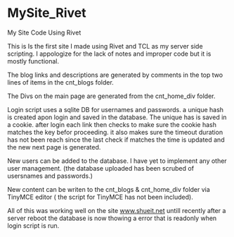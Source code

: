 # MySite_Rivet
My Site Code Using Rivet 

This is Is the first site I made using Rivet and TCL as my server side scripting. 
I appologize for the lack of notes and improper code but it is mostly functional. 

The blog links and descriptions are generated by comments in the top two lines of items in the cnt_blogs folder.

The Divs on the main page are generated from the cnt_home_div folder. 

Login script uses a sqlite DB for usernames and passwords. a unique hash is created apon login and saved in the database.
The unique has is saved in a cookie. after login each link then checks to make sure the cookie hash matches the key befor proceeding.
it also makes sure the timeout duration has not been reach since the last check if matches the time is updated and the new next page is generated.

New users can be added to the database. I have yet to implement any other user management. (the database uploaded has been scrubed of usersnames and passwords.) 

New content can be writen to the cnt_blogs & cnt_home_div folder via TinyMCE editor ( the script for TinyMCE has not been included). 

All of this was working well on the site www.shueit.net untill recently after a server reboot the database is now thowing a error that is readonly when login script is run. 

